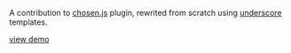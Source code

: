 A contribution to [chosen.js](http://harvesthq.github.io/chosen/) plugin, rewrited from scratch using [underscore](http://underscorejs.org/) templates.

[view demo](http://htmlpreview.github.io/?https://github.com/slopen/selected/blob/master/index.html)
